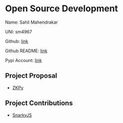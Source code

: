 # Open Source Development

Name: Sahil Mahendrakar

UNI: sm4967

Github: [link](https://github.com/sahilmahendrakar)

Github README: [link](https://github.com/sahilmahendrakar/sahilmahendrakar/blob/main/README.md)

Pypi Account: [link](https://pypi.org/user/sahilmahendrakar/)

## Project Proposal

- [ZKPy](../projects/python/zkpy.md)

## Project Contributions

- [SnarkyJS](../projects/javascript/snarkyjs.md)
